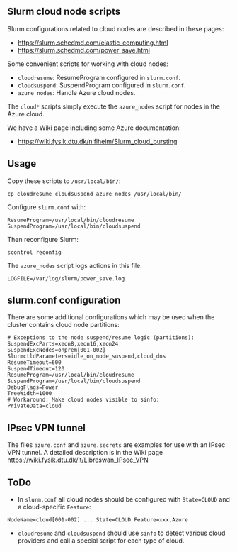 Slurm cloud node scripts
------------------------

Slurm configurations related to cloud nodes are described in these pages:

* https://slurm.schedmd.com/elastic_computing.html
* https://slurm.schedmd.com/power_save.html

Some convenient scripts for working with cloud nodes:

* ```cloudresume```: ResumeProgram configured in ```slurm.conf```.
* ```cloudsuspend```: SuspendProgram configured in ```slurm.conf```.
* ```azure_nodes```: Handle Azure cloud nodes.

The ```cloud*``` scripts simply execute the ```azure_nodes``` script for nodes in the Azure cloud.

We have a Wiki page including some Azure documentation:

* https://wiki.fysik.dtu.dk/niflheim/Slurm_cloud_bursting

Usage
-----

Copy these scripts to ```/usr/local/bin/```:
```
cp cloudresume cloudsuspend azure_nodes /usr/local/bin/
```

Configure ```slurm.conf``` with:
```
ResumeProgram=/usr/local/bin/cloudresume
SuspendProgram=/usr/local/bin/cloudsuspend
```

Then reconfigure Slurm:
```
scontrol reconfig
```

The ```azure_nodes``` script logs actions in this file:
```
LOGFILE=/var/log/slurm/power_save.log
```

slurm.conf configuration
------------------------

There are some additional configurations which may be used when the cluster contains cloud node partitions:

```
# Exceptions to the node suspend/resume logic (partitions):
SuspendExcParts=xeon8,xeon16,xeon24
SuspendExcNodes=onprem[001-002]
SlurmctldParameters=idle_on_node_suspend,cloud_dns
ResumeTimeout=600
SuspendTimeout=120
ResumeProgram=/usr/local/bin/cloudresume
SuspendProgram=/usr/local/bin/cloudsuspend
DebugFlags=Power
TreeWidth=1000
# Workaround: Make cloud nodes visible to sinfo:
PrivateData=cloud
```


IPsec VPN tunnel
----------------

The files ```azure.conf``` and ```azure.secrets``` are examples for use with an IPsec VPN tunnel.
A detailed description is in the Wiki page 
https://wiki.fysik.dtu.dk/it/Libreswan_IPsec_VPN

ToDo
----

* In ```slurm.conf``` all cloud nodes should be configured with ```State=CLOUD``` and a cloud-specific ```Feature```:

```
NodeName=cloud[001-002] ... State=CLOUD Feature=xxx,Azure
```

* ```cloudresume``` and ```cloudsuspend``` should use ```sinfo``` to detect 
  various cloud providers and call a special script for each type of cloud.
